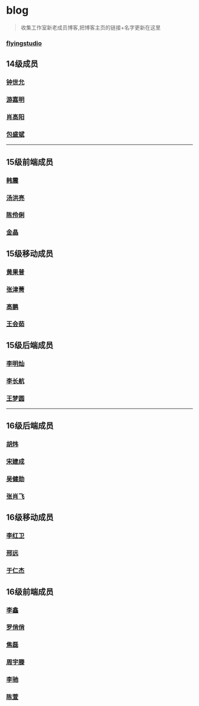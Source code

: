# blog
>收集工作室新老成员博客,把博客主页的链接+名字更新在这里

### [flyingstudio](http://blog.flyingstudio.online/)

## 14级成员
### [钟世允](http://blog.seventeams.cn/)
### [游嘉明](http://wander.leanote.com/)
### [肖高阳](https://blog.xgy666.cn/)
### [包盛斌](http://zeroday.leanote.com/)

************

## 15级前端成员
### [韩震](http://www.cumter.cn/)
### [汤洪亮](http://blog.csdn.net/qq_417143864)
### [陈伶俐](http://blog.csdn.net/qq_38294039)
### [金晶](http://blog.csdn.net/qq_29549685)

## 15级移动成员
### [黄果普](http://blog.csdn.net/fikry)
### [张津菁](http://blog.csdn.net/ginny_7)
### [高鹏](http://blog.csdn.net/qq_36709150)
### [王会茹](http://blog.csdn.net/csdn5211314)

## 15级后端成员
### [李明灿](http://blog.leanote.com/mclee)
### [李长航](http://www.sail.name/)
### [王梦圆](https://severusy.github.io/)


************

## 16级后端成员
### [胡炜](https://qzdchw.github.io/)
### [宋建成](https://icbtbo.github.io/)
### [吴健勋](http://wuya00.top/)
### [张肖飞](http://flywinky.top/)

## 16级移动成员
### [李红卫](http://blog.csdn.net/chris_5201)
### [邢远](http://blog.csdn.net/xingyuan1998)
### [于仁杰](http://blog.csdn.net/cumtdeyurenjie)

## 16级前端成员

### [李鑫](http://blog.csdn.net/victormomo)
### [罗俏俏](https://alan199.github.io/)
### [焦磊](http://blog.csdn.net/qq_36407723)
### [周宇滕](http://xirose.online/)
### [李驰](https://icestains.github.io/#blog)
### [陈萱](https://my.csdn.net/vickyyyya)


